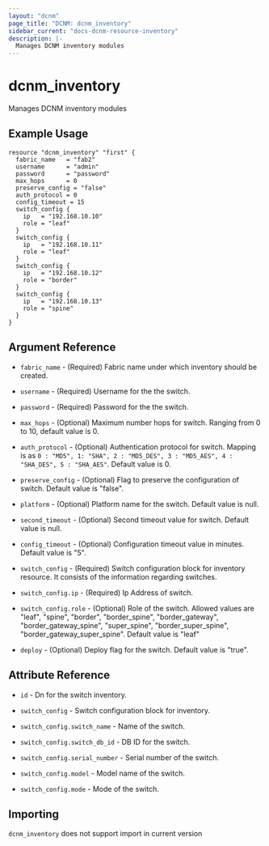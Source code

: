 ```yaml
---
layout: "dcnm"
page_title: "DCNM: dcnm_inventory"
sidebar_current: "docs-dcnm-resource-inventory"
description: |-
  Manages DCNM inventory modules
---
```


# dcnm_inventory

Manages DCNM inventory modules

## Example Usage

```hcl
resource "dcnm_inventory" "first" {
  fabric_name   = "fab2"
  username      = "admin"
  password      = "password"
  max_hops      = 0
  preserve_config = "false"
  auth_protocol = 0
  config_timeout = 15
  switch_config {
    ip   = "192.168.10.10"
    role = "leaf"
  }
  switch_config {
    ip   = "192.168.10.11"
    role = "leaf"
  }
  switch_config {
    ip   = "192.168.10.12"
    role = "border"
  }
  switch_config {
    ip   = "192.168.10.13"
    role = "spine"
  }
}
```

## Argument Reference

* `fabric_name` - (Required) Fabric name under which inventory should be created.
* `username` - (Required) Username for the the switch.
* `password` - (Required) Password for the the switch.
* `max_hops` - (Optional) Maximum number hops for switch. Ranging from 0 to 10, default value is 0.
* `auth_protocol` - (Optional) Authentication protocol for switch. Mapping is as `0 : "MD5", 1: "SHA", 2 : "MD5_DES", 3 : "MD5_AES", 4 : "SHA_DES", 5 : "SHA_AES"`. Default value is 0.
* `preserve_config` - (Optional) Flag to preserve the configuration of switch. Default value is "false".
* `platform` - (Optional) Platform name for the switch. Default value is null.
* `second_timeout` - (Optional) Second timeout value for switch. Default value is null.
* `config_timeout` - (Optional) Configuration timeout value in minutes. Default value is "5".

* `switch_config` - (Required) Switch configuration block for inventory resource. It consists of the information regarding switches.
* `switch_config.ip` - (Required) Ip Address of switch.
* `switch_config.role` - (Optional) Role of the switch. Allowed values are "leaf", "spine", "border", "border_spine", "border_gateway", "border_gateway_spine", "super_spine", "border_super_spine", "border_gateway_super_spine". Default value is "leaf"

* `deploy` - (Optional) Deploy flag for the switch. Default value is "true".

## Attribute Reference

* `id` - Dn for the switch inventory.

* `switch_config` - Switch configuration block for inventory.
* `switch_config.switch_name` - Name of the switch.
* `switch_config.switch_db_id` - DB ID for the switch.
* `switch_config.serial_number` - Serial number of the switch.
* `switch_config.model` - Model name of the switch.
* `switch_config.mode` - Mode of the switch.

## Importing
`dcnm_inventory` does not support import in current version

